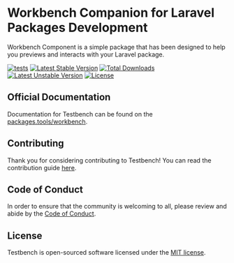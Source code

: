 Workbench Companion for Laravel Packages Development 
==============

Workbench Component is a simple package that has been designed to help you previews and interacts with your Laravel package.

[![tests](https://github.com/orchestral/workbench/workflows/tests/badge.svg?branch=master)](https://github.com/orchestral/workbench/actions?query=workflow%3Atests+branch%3Amaster)
[![Latest Stable Version](https://poser.pugx.org/orchestra/workbench/v/stable)](https://packagist.org/packages/orchestra/workbench)
[![Total Downloads](https://poser.pugx.org/orchestra/workbench/downloads)](https://packagist.org/packages/orchestra/workbench)
[![Latest Unstable Version](https://poser.pugx.org/orchestra/workbench/v/unstable)](https://packagist.org/packages/orchestra/workbench)
[![License](https://poser.pugx.org/orchestra/workbench/license)](https://packagist.org/packages/orchestra/workbench)

## Official Documentation

Documentation for Testbench can be found on the [packages.tools/workbench](https://packages.tools/workbench).

## Contributing

Thank you for considering contributing to Testbench! You can read the contribution guide [here](CONTRIBUTING.md).

## Code of Conduct

In order to ensure that the community is welcoming to all, please review and abide by the [Code of Conduct](CODE_OF_CONDUCT.md).

## License

Testbench is open-sourced software licensed under the [MIT license](LICENSE).

